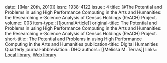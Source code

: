 date:: [[Mar 20th, 2010]]
issn:: 1938-4122
issue:: 4
title:: @The Potential and Problems in using High Performance Computing in the Arts and Humanities: the Researching e-Science Analysis of Census Holdings (ReACH) Project.
volume:: 003
item-type:: [[journalArticle]]
original-title:: The Potential and Problems in using High Performance Computing in the Arts and Humanities: the Researching e-Science Analysis of Census Holdings (ReACH) Project.
short-title:: The Potential and Problems in using High Performance Computing in the Arts and Humanities
publication-title:: Digital Humanities Quarterly
journal-abbreviation:: DHQ
authors:: [[Melissa M. Terras]]
links:: [Local library](zotero://select/groups/2386895/items/SNQQ3G75), [Web library](https://www.zotero.org/groups/2386895/items/SNQQ3G75)
